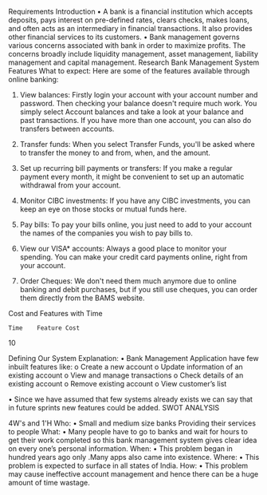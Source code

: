 Requirements
Introduction
•	A bank is a financial institution which accepts deposits, pays interest on pre-defined rates, clears checks, makes loans, and often acts as an intermediary in financial transactions. It also provides other financial services to its customers.
•	Bank management governs various concerns associated with bank in order to maximize profits. The concerns broadly include liquidity management, asset management, liability management and capital management. 
Research
Bank Management System Features 
What to expect: 
Here are some of the features available through online banking: 

1.  View balances: Firstly login your account with your account number and password. Then checking your balance doesn't require much work. You simply select Account balances and take a look at your balance and past transactions. If you have more than one account, you can also do transfers between accounts. 


2.  Transfer funds: When you select Transfer Funds, you'll be asked where to transfer the money to and from, when, and the amount. 


3.  Set up recurring bill payments or transfers: If you make a regular payment every month, it might be convenient to set up an automatic withdrawal from your account. 


4.  Monitor CIBC investments: If you have any CIBC investments, you can keep an eye on those stocks or mutual funds here. 



5.  Pay bills: To pay your bills online, you just need to add to your account the names of the companies you wish to pay bills to. 


6.  View our VISA* accounts: Always a good place to monitor your spending. You can make your credit card payments online, right from your account. 


7.  Order Cheques: We don't need them much anymore due to online banking and debit purchases, but if you still use cheques, you can order them directly from the BAMS website.

Cost and Features with Time
		
	Time	Feature	Cost
10		
	
Defining Our System
Explanation:
•	Bank Management Application have few inbuilt features like:
o	Create a new account
o	Update information of an existing account
o	View and manage transactions
o	Check details of an existing account
o	Remove existing account
o	View customer’s list

•	Since we have assumed that few systems already exists we can say that in future sprints new features could be added.
SWOT ANALYSIS

4W's and 1'H
Who:
•	Small and medium size banks Providing their services to people
What:
•	Many people have to go to banks and wait for hours to get their work completed so this bank management system gives clear idea on every one’s personal information.
When:
•	This problem began in hundred years ago only .Many apps also came into existence. 
Where:
•	This problem is expected to surface in all states of India.
How:
•	This problem may cause ineffective account management and hence there can be a huge amount of time wastage. 



